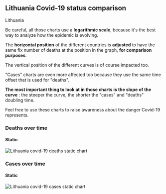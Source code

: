 ## Lithuania Covid-19 status comparison 

Lithuania



Be careful, all those charts use a **logarithmic scale**, because it's the best way to analyze how the epidemic is evolving.
 
The **horizontal position** of the different countries is **adjusted** to have the same fix number of deaths at the position in the graph, **for comparison purposes**.

The vertical position of the different curves is of course impacted too.

"Cases" charts are even more affected too because they use the same time offset that is used for "deaths".

**The most important thing to look at in those charts is the slope of the curve** : the steeper the curve, the shorter the "cases" and "deaths" doubling time.

Feel free to use these charts to raise awareness about the danger Covid-19 represents. 


 
### Deaths over time
 
#### Static
![Lithuania covid-19 deaths static chart](https://raw.githubusercontent.com/madlag/coronavirus_study/master/notebooks/graphs/2020-03-29/countries/Lithuania/2020-03-29_Lithuania_deaths.png "Lithuania covid-19 deaths static chart")   

 
### Cases over time
 
#### Static
![Lithuania covid-19 cases static chart](https://raw.githubusercontent.com/madlag/coronavirus_study/master/notebooks/graphs/2020-03-29/countries/Lithuania/2020-03-29_Lithuania_cases.png "Lithuania covid-19 cases static chart")   

